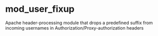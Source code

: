 # mod_user_fixup
Apache header-processing module that drops a predefined suffix from incoming usernames in Authorization/Proxy-authorization headers
